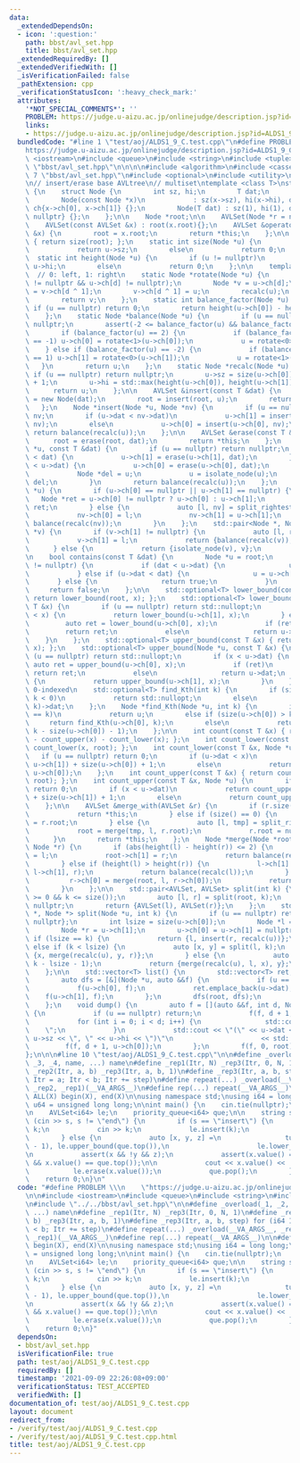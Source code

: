 ```yaml
---
data:
  _extendedDependsOn:
  - icon: ':question:'
    path: bbst/avl_set.hpp
    title: bbst/avl_set.hpp
  _extendedRequiredBy: []
  _extendedVerifiedWith: []
  _isVerificationFailed: false
  _pathExtension: cpp
  _verificationStatusIcon: ':heavy_check_mark:'
  attributes:
    '*NOT_SPECIAL_COMMENTS*': ''
    PROBLEM: https://judge.u-aizu.ac.jp/onlinejudge/description.jsp?id=ALDS1_9_C
    links:
    - https://judge.u-aizu.ac.jp/onlinejudge/description.jsp?id=ALDS1_9_C
  bundledCode: "#line 1 \"test/aoj/ALDS1_9_C.test.cpp\"\n#define PROBLEM \\\n    \"\
    https://judge.u-aizu.ac.jp/onlinejudge/description.jsp?id=ALDS1_9_C\"\n\n#include\
    \ <iostream>\n#include <queue>\n#include <string>\n#include <tuple>\n\n#line 1\
    \ \"bbst/avl_set.hpp\"\n\n\n\n#include <algorithm>\n#include <cassert>\n#line\
    \ 7 \"bbst/avl_set.hpp\"\n#include <optional>\n#include <utility>\n#include <vector>\n\
    \n// insert/erase base AVLtree\n// multiset\ntemplate <class T>\nstruct AVLSet\
    \ {\n    struct Node {\n        int sz, hi;\n        T dat;\n        Node *ch[2];\n\
    \        Node(const Node *x)\n            : sz(x->sz), hi(x->hi), dat(x->dat),\
    \ ch{x->ch[0], x->ch[1]} {};\n        Node(T dat) : sz(1), hi(1), dat(dat), ch{nullptr,\
    \ nullptr} {};\n    };\n\n    Node *root;\n\n    AVLSet(Node *r = nullptr) : root(r){};\n\
    \    AVLSet(const AVLSet &x) : root(x.root){};\n    AVLSet &operator=(const AVLSet\
    \ &x) {\n        root = x.root;\n        return *this;\n    };\n\n    int size()\
    \ { return size(root); };\n    static int size(Node *u) {\n        if (u != nullptr)\n\
    \            return u->sz;\n        else\n            return 0;\n    };\n\n  \
    \  static int height(Node *u) {\n        if (u != nullptr)\n            return\
    \ u->hi;\n        else\n            return 0;\n    };\n\n    template <int d>\
    \  // 0: left, 1: right\n    static Node *rotate(Node *u) {\n        assert(u\
    \ != nullptr && u->ch[d] != nullptr);\n        Node *v = u->ch[d];\n        u->ch[d]\
    \ = v->ch[d ^ 1];\n        v->ch[d ^ 1] = u;\n        recalc(u);\n        recalc(v);\n\
    \        return v;\n    };\n    static int balance_factor(Node *u) {\n       \
    \ if (u == nullptr) return 0;\n        return height(u->ch[0]) - height(u->ch[1]);\n\
    \    };\n    static Node *balance(Node *u) {\n        if (u == nullptr) return\
    \ nullptr;\n        assert(-2 <= balance_factor(u) && balance_factor(u) <= 2);\n\
    \        if (balance_factor(u) == 2) {\n            if (balance_factor(u->ch[0])\
    \ == -1) u->ch[0] = rotate<1>(u->ch[0]);\n            u = rotate<0>(u);\n    \
    \    } else if (balance_factor(u) == -2) {\n            if (balance_factor(u->ch[1])\
    \ == 1) u->ch[1] = rotate<0>(u->ch[1]);\n            u = rotate<1>(u);\n     \
    \   }\n        return u;\n    };\n    static Node *recalc(Node *u) {\n       \
    \ if (u == nullptr) return nullptr;\n        u->sz = size(u->ch[0]) + size(u->ch[1])\
    \ + 1;\n        u->hi = std::max(height(u->ch[0]), height(u->ch[1])) + 1;\n  \
    \      return u;\n    };\n\n    AVLSet &insert(const T &dat) {\n        Node *u\
    \ = new Node(dat);\n        root = insert(root, u);\n        return *this;\n \
    \   };\n    Node *insert(Node *u, Node *nv) {\n        if (u == nullptr) return\
    \ nv;\n        if (u->dat < nv->dat)\n            u->ch[1] = insert(u->ch[1],\
    \ nv);\n        else\n            u->ch[0] = insert(u->ch[0], nv);\n\n       \
    \ return balance(recalc(u));\n    };\n\n    AVLSet &erase(const T &dat) {\n  \
    \      root = erase(root, dat);\n        return *this;\n    };\n    Node *erase(Node\
    \ *u, const T &dat) {\n        if (u == nullptr) return nullptr;\n        if (u->dat\
    \ < dat) {\n            u->ch[1] = erase(u->ch[1], dat);\n        } else if (dat\
    \ < u->dat) {\n            u->ch[0] = erase(u->ch[0], dat);\n        } else {\n\
    \            Node *del = u;\n            u = isolate_node(u);\n            delete\
    \ del;\n        }\n        return balance(recalc(u));\n    };\n    Node *isolate_node(Node\
    \ *u) {\n        if (u->ch[0] == nullptr || u->ch[1] == nullptr) {\n         \
    \   Node *ret = u->ch[0] != nullptr ? u->ch[0] : u->ch[1];\n            return\
    \ ret;\n        } else {\n            auto [l, nv] = split_rightest_node(u->ch[0]);\n\
    \            nv->ch[0] = l;\n            nv->ch[1] = u->ch[1];\n            return\
    \ balance(recalc(nv));\n        }\n    };\n    std::pair<Node *, Node *> split_rightest_node(Node\
    \ *v) {\n        if (v->ch[1] != nullptr) {\n            auto [l, ret] = split_rightest_node(v->ch[1]);\n\
    \            v->ch[1] = l;\n            return {balance(recalc(v)), ret};\n  \
    \      } else {\n            return {isolate_node(v), v};\n        }\n    };\n\
    \n    bool contains(const T &dat) {\n        Node *u = root;\n        while (u\
    \ != nullptr) {\n            if (dat < u->dat) {\n                u = u->ch[0];\n\
    \            } else if (u->dat < dat) {\n                u = u->ch[1];\n     \
    \       } else {\n                return true;\n            }\n        }\n   \
    \     return false;\n    };\n\n    std::optional<T> lower_bound(const T &x) {\
    \ return lower_bound(root, x); };\n    std::optional<T> lower_bound(Node *u, const\
    \ T &x) {\n        if (u == nullptr) return std::nullopt;\n        if (u->dat\
    \ < x) {\n            return lower_bound(u->ch[1], x);\n        } else {\n   \
    \         auto ret = lower_bound(u->ch[0], x);\n            if (ret)\n       \
    \         return ret;\n            else\n                return u->dat;\n    \
    \    }\n    };\n    std::optional<T> upper_bound(const T &x) { return upper_bound(root,\
    \ x); };\n    std::optional<T> upper_bound(Node *u, const T &x) {\n        if\
    \ (u == nullptr) return std::nullopt;\n        if (x < u->dat) {\n           \
    \ auto ret = upper_bound(u->ch[0], x);\n            if (ret)\n               \
    \ return ret;\n            else\n                return u->dat;\n        } else\
    \ {\n            return upper_bound(u->ch[1], x);\n        }\n    };\n\n    //\
    \ 0-indexed\n    std::optional<T> find_Kth(int k) {\n        if (size() <= k ||\
    \ k < 0)\n            return std::nullopt;\n        else\n            return find_Kth(root,\
    \ k)->dat;\n    };\n    Node *find_Kth(Node *u, int k) {\n        if (size(u->ch[0])\
    \ == k)\n            return u;\n        else if (size(u->ch[0]) > k)\n       \
    \     return find_Kth(u->ch[0], k);\n        else\n            return find_Kth(u->ch[1],\
    \ k - size(u->ch[0]) - 1);\n    };\n\n    int count(const T &x) { return size()\
    \ - count_upper(x) - count_lower(x); };\n    int count_lower(const T &x) { return\
    \ count_lower(x, root); };\n    int count_lower(const T &x, Node *u) {\n     \
    \   if (u == nullptr) return 0;\n        if (u->dat < x)\n            return count_lower(x,\
    \ u->ch[1]) + size(u->ch[0]) + 1;\n        else\n            return count_lower(x,\
    \ u->ch[0]);\n    };\n    int count_upper(const T &x) { return count_upper(x,\
    \ root); };\n    int count_upper(const T &x, Node *u) {\n        if (u == nullptr)\
    \ return 0;\n        if (x < u->dat)\n            return count_upper(x, u->ch[0])\
    \ + size(u->ch[1]) + 1;\n        else\n            return count_upper(x, u->ch[1]);\n\
    \    };\n\n    AVLSet &merge_with(AVLSet &r) {\n        if (r.size() == 0) {\n\
    \            return *this;\n        } else if (size() == 0) {\n            root\
    \ = r.root;\n        } else {\n            auto [l, tmp] = split_rightest_node(root);\n\
    \            root = merge(tmp, l, r.root);\n            r.root = nullptr;\n  \
    \      }\n        return *this;\n    };\n    Node *merge(Node *root, Node *l,\
    \ Node *r) {\n        if (abs(height(l) - height(r)) <= 2) {\n            root->ch[0]\
    \ = l;\n            root->ch[1] = r;\n            return balance(recalc(root));\n\
    \        } else if (height(l) > height(r)) {\n            l->ch[1] = merge(root,\
    \ l->ch[1], r);\n            return balance(recalc(l));\n        } else {\n  \
    \          r->ch[0] = merge(root, l, r->ch[0]);\n            return balance(recalc(r));\n\
    \        }\n    };\n\n    std::pair<AVLSet, AVLSet> split(int k) {\n        assert(k\
    \ >= 0 && k <= size());\n        auto [l, r] = split(root, k);\n        root =\
    \ nullptr;\n        return {AVLSet(l), AVLSet(r)};\n    };\n    std::pair<Node\
    \ *, Node *> split(Node *u, int k) {\n        if (u == nullptr) return {nullptr,\
    \ nullptr};\n        int lsize = size(u->ch[0]);\n        Node *l = u->ch[0];\n\
    \        Node *r = u->ch[1];\n        u->ch[0] = u->ch[1] = nullptr;\n       \
    \ if (lsize == k) {\n            return {l, insert(r, recalc(u))};\n        }\
    \ else if (k < lsize) {\n            auto [x, y] = split(l, k);\n            return\
    \ {x, merge(recalc(u), y, r)};\n        } else {\n            auto [x, y] = split(r,\
    \ k - lsize - 1);\n            return {merge(recalc(u), l, x), y};\n        }\n\
    \    };\n\n    std::vector<T> list() {\n        std::vector<T> ret;\n        ret.reserve(size());\n\
    \        auto dfs = [&](Node *u, auto &&f) {\n            if (u == nullptr) return;\n\
    \            f(u->ch[0], f);\n            ret.emplace_back(u->dat);\n        \
    \    f(u->ch[1], f);\n        };\n        dfs(root, dfs);\n        return ret;\n\
    \    };\n    void dump() {\n        auto f = [](auto &&f, int d, Node *u) -> void\
    \ {\n            if (u == nullptr) return;\n            f(f, d + 1, u->ch[1]);\n\
    \            for (int i = 0; i < d; i++) {\n                std::cout << \"  \
    \    \";\n            }\n            std::cout << \"(\" << u->dat << \", \" <<\
    \ u->sz << \", \" << u->hi << \")\"\n                      << std::endl;\n   \
    \         f(f, d + 1, u->ch[0]);\n        };\n        f(f, 0, root);\n    };\n\
    };\n\n\n#line 10 \"test/aoj/ALDS1_9_C.test.cpp\"\n\n#define _overload(_1, _2,\
    \ _3, _4, name, ...) name\n#define _rep1(Itr, N) _rep3(Itr, 0, N, 1)\n#define\
    \ _rep2(Itr, a, b) _rep3(Itr, a, b, 1)\n#define _rep3(Itr, a, b, step) for (i64\
    \ Itr = a; Itr < b; Itr += step)\n#define repeat(...) _overload(__VA_ARGS__, _rep3,\
    \ _rep2, _rep1)(__VA_ARGS__)\n#define rep(...) repeat(__VA_ARGS__)\n\n#define\
    \ ALL(X) begin(X), end(X)\n\nusing namespace std;\nusing i64 = long long;\nusing\
    \ u64 = unsigned long long;\n\nint main() {\n    cin.tie(nullptr);\n    ios::sync_with_stdio(false);\n\
    \n    AVLSet<i64> le;\n    priority_queue<i64> que;\n\n    string s;\n    while\
    \ (cin >> s, s != \"end\") {\n        if (s == \"insert\") {\n            i64\
    \ k;\n            cin >> k;\n            le.insert(k);\n            que.push(k);\n\
    \        } else {\n            auto [x, y, z] =\n                tuple(le.find_Kth(le.size()\
    \ - 1), le.upper_bound(que.top()),\n                      le.lower_bound(que.top()));\n\
    \n            assert(x && !y && z);\n            assert(x.value() == z.value()\
    \ && x.value() == que.top());\n\n            cout << x.value() << '\\n';\n\n \
    \           le.erase(x.value());\n            que.pop();\n        }\n    }\n\n\
    \    return 0;\n}\n"
  code: "#define PROBLEM \\\n    \"https://judge.u-aizu.ac.jp/onlinejudge/description.jsp?id=ALDS1_9_C\"\
    \n\n#include <iostream>\n#include <queue>\n#include <string>\n#include <tuple>\n\
    \n#include \"../../bbst/avl_set.hpp\"\n\n#define _overload(_1, _2, _3, _4, name,\
    \ ...) name\n#define _rep1(Itr, N) _rep3(Itr, 0, N, 1)\n#define _rep2(Itr, a,\
    \ b) _rep3(Itr, a, b, 1)\n#define _rep3(Itr, a, b, step) for (i64 Itr = a; Itr\
    \ < b; Itr += step)\n#define repeat(...) _overload(__VA_ARGS__, _rep3, _rep2,\
    \ _rep1)(__VA_ARGS__)\n#define rep(...) repeat(__VA_ARGS__)\n\n#define ALL(X)\
    \ begin(X), end(X)\n\nusing namespace std;\nusing i64 = long long;\nusing u64\
    \ = unsigned long long;\n\nint main() {\n    cin.tie(nullptr);\n    ios::sync_with_stdio(false);\n\
    \n    AVLSet<i64> le;\n    priority_queue<i64> que;\n\n    string s;\n    while\
    \ (cin >> s, s != \"end\") {\n        if (s == \"insert\") {\n            i64\
    \ k;\n            cin >> k;\n            le.insert(k);\n            que.push(k);\n\
    \        } else {\n            auto [x, y, z] =\n                tuple(le.find_Kth(le.size()\
    \ - 1), le.upper_bound(que.top()),\n                      le.lower_bound(que.top()));\n\
    \n            assert(x && !y && z);\n            assert(x.value() == z.value()\
    \ && x.value() == que.top());\n\n            cout << x.value() << '\\n';\n\n \
    \           le.erase(x.value());\n            que.pop();\n        }\n    }\n\n\
    \    return 0;\n}"
  dependsOn:
  - bbst/avl_set.hpp
  isVerificationFile: true
  path: test/aoj/ALDS1_9_C.test.cpp
  requiredBy: []
  timestamp: '2021-09-09 22:26:08+09:00'
  verificationStatus: TEST_ACCEPTED
  verifiedWith: []
documentation_of: test/aoj/ALDS1_9_C.test.cpp
layout: document
redirect_from:
- /verify/test/aoj/ALDS1_9_C.test.cpp
- /verify/test/aoj/ALDS1_9_C.test.cpp.html
title: test/aoj/ALDS1_9_C.test.cpp
---
```

